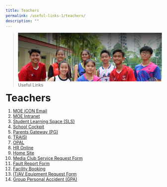 ```yaml
---
title: Teachers
permalink: /useful-links-1/teachers/
description: ""
---
```


>![](/images/About%20us.jpg)
>Useful Links

**<font size=6>Teachers</font>**

1.  [MOE iCON Email](https://icon.moe.edu.sg/)
2.  [MOE Intranet](https://intranet.moe.gov.sg/Pages/Home.aspx)
3.  [Student Learning Space (SLS)](https://vle.learning.moe.edu.sg/login)
4.  [School Cockpit](https://schoolcockpit.moe.gov.sg/)
5.  [Parents Gateway (PG)](https://pg.moe.edu.sg/)
6.  [TRAISI](https://traisi.moe.gov.sg/AD/login.asp)
7.  [OPAL](https://registry.opal.moe.edu.sg/cas/login?service=http%3A%2F%2Fmydesk.opal.moe.edu.sg%2F)
8.  [HR Online](http://intranet.moe.gov.sg/hr_online/)
9.  [Home Site](https://sites.google.com/moe.edu.sg/skss/home)
10.  [Media Club Service Request Form](https://forms.gle/KDSShWgta4TEwHXe9)
11.  [Fault Report Form](https://goo.gl/forms/whOmnAFygp99i1QN2)
12.  [Facility Booking](https://lms.asknlearn.com/SKSS/login.aspx)
13.  [IT/AV Equipment Request Form](https://forms.gle/swfoS77ETRnwmDGw5)
14.  [Group Personal Accident (GPA)](/files/GPA%20Product%20Fact%20Sheet%202022.pdf)